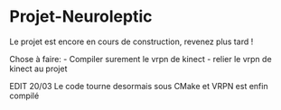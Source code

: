 # Projet-Neuroleptic

Le projet est encore en cours de construction, revenez plus tard !

Chose à faire:
    - Compiler surement le vrpn de kinect
    - relier le vrpn de kinect au projet
    
EDIT 20/03
    Le code tourne desormais sous CMake et VRPN est enfin compilé
